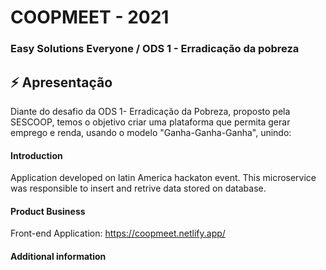 
# COOPMEET - 2021
### Easy Solutions Everyone / ODS 1 - Erradicação da pobreza

<h2> ⚡ Apresentação </h2>

Diante do desafio da ODS 1- Erradicação da Pobreza, proposto pela SESCOOP, temos o objetivo criar uma plataforma que permita gerar emprego e renda, usando o modelo "Ganha-Ganha-Ganha", unindo:

#### Introduction 
Application developed on latin America hackaton event. This microservice was responsible to insert and retrive data stored on database. 

#### Product Business 
Front-end Application: https://coopmeet.netlify.app/ 


#### Additional information 

